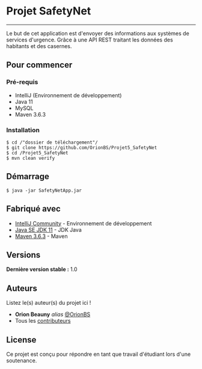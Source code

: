 # Projet SafetyNet
***

Le but de cet application est d'envoyer des informations aux systèmes de services d'urgence.
Grâce à une API REST traitant les données des habitants et des casernes.

## Pour commencer

### Pré-requis

- IntelliJ (Environnement de développement)
- Java 11
- MySQL
- Maven 3.6.3

### Installation

```
$ cd /"dossier de téléchargement"/
$ git clone https://github.com/OrionBS/Projet5_SafetyNet
$ cd /Projet5_SafetyNet
$ mvn clean verify
```

## Démarrage

```
$ java -jar SafetyNetApp.jar
```

## Fabriqué avec

* [IntelliJ Community](https://www.jetbrains.com/idea/download/#section=windows) - Environnement de développement
* [Java SE JDK 11](https://www.oracle.com/java/technologies/javase-jdk11-downloads.html) - JDK Java
* [Maven 3.6.3](http://maven.apache.org/download.cgi) - Maven

## Versions

**Dernière version stable :** 1.0

## Auteurs
Listez le(s) auteur(s) du projet ici !
* **Orion Beauny** _alias_ [@OrionBS](https://github.com/OrionBS)
* Tous les [contributeurs](https://github.com/OrionBS/Projet5_SafetyNet/contributors)

## License

Ce projet est conçu pour répondre en tant que travail d'étudiant lors d'une soutenance.


